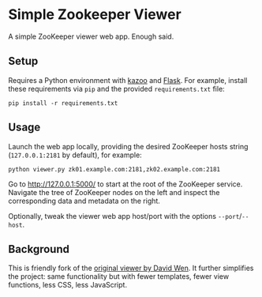 # Simple Zookeeper Viewer

A simple ZooKeeper viewer web app. Enough said.

## Setup

Requires a Python environment with [kazoo](https://github.com/python-zk/kazoo)
and [Flask](https://github.com/pallets/flask). 
For example, install these requirements via `pip` and the provided `requirements.txt` file:

    pip install -r requirements.txt


## Usage

Launch the web app locally, providing the desired ZooKeeper hosts string 
(`127.0.0.1:2181` by default), for example:

    python viewer.py zk01.example.com:2181,zk02.example.com:2181

Go to http://127.0.0.1:5000/ to start at the root of the ZooKeeper service.
Navigate the tree of ZooKeeper nodes on the left and inspect the corresponding data and metadata on the right.

Optionally, tweak the viewer web app host/port with the options `--port`/`--host`.

## Background

This is friendly fork of the [original viewer by David Wen](https://github.com/davidwen/simple-zookeeper-viewer). 
It further simplifies the project: same functionality but with fewer templates, 
fewer view functions, less CSS, less JavaScript.

